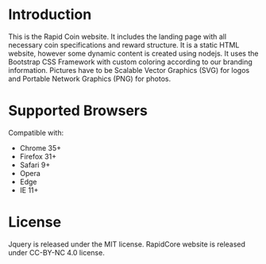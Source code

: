 # Introduction

This is the Rapid Coin website. It includes the landing page with all
necessary coin specifications and reward structure.
It is a static HTML website, however some dynamic content is created using nodejs.
It uses the Bootstrap CSS Framework with custom
coloring according to our branding information. Pictures have to be Scalable
Vector Graphics (SVG) for logos and Portable Network Graphics (PNG) for photos.

# Supported Browsers

Compatible with:

* Chrome 35+
* Firefox 31+
* Safari 9+
* Opera
* Edge
* IE 11+

# License

Jquery is released under the MIT license. RapidCore website is released under CC-BY-NC 4.0 license.
